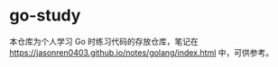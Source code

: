 # go-study

本仓库为个人学习 Go 时练习代码的存放仓库，笔记在 https://jasonren0403.github.io/notes/golang/index.html 中，可供参考。
